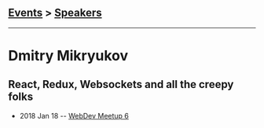 ## [Events](../README.md) > [Speakers](../speakers.md)
---

# Dmitry Mikryukov

## React, Redux, Websockets and all the creepy folks
- 2018 Jan 18 -- [WebDev Meetup 6](https://www.youtube.com/watch?v=kMzB3tCSyls)    
